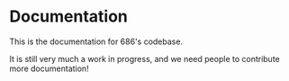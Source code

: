 # Documentation

This is the documentation for 686's codebase.

It is still very much a work in progress, and we need people to contribute more documentation!
